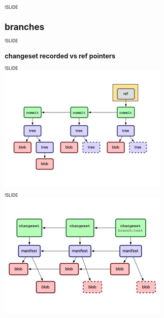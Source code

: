 !SLIDE

# branches #

!SLIDE

## changeset recorded vs ref pointers ##

!SLIDE
![](img/Branches.223.jpg)

!SLIDE
![](img/Branches.224.jpg)
